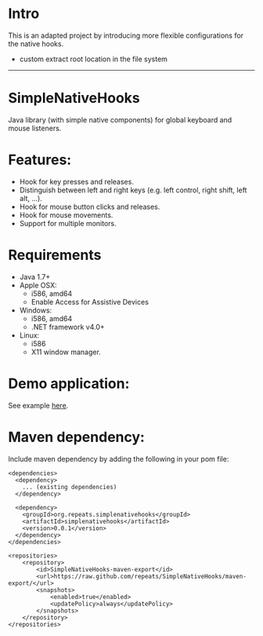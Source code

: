 
# Intro

This is an adapted project by introducing more flexible configurations for the native hooks.

- custom extract root location in the file system





---

# SimpleNativeHooks
Java library (with simple native components) for global keyboard and mouse listeners.

# Features:
* Hook for key presses and releases.
* Distinguish between left and right keys (e.g. left control, right shift, left alt, ...).
* Hook for mouse button clicks and releases.
* Hook for mouse movements.
* Support for multiple monitors.


# Requirements
* Java 1.7+
* Apple OSX:
  * i586, amd64
  * Enable Access for Assistive Devices
* Windows:
  * i586, amd64
  * .NET framework v4.0+
* Linux:
  * i586
  * X11 window manager.

# Demo application:
See example [here](src/org/simplenativehooks/Example.java).

# Maven dependency:
Include maven dependency by adding the following in your pom file:

```
<dependencies>
  <dependency>
    ... (existing dependencies)
  </dependency>

  <dependency>
    <groupId>org.repeats.simplenativehooks</groupId>
    <artifactId>simplenativehooks</artifactId>
    <version>0.0.1</version>
  </dependency>
</dependencies>

<repositories>
    <repository>
        <id>SimpleNativeHooks-maven-export</id>
        <url>https://raw.github.com/repeats/SimpleNativeHooks/maven-export/</url>
        <snapshots>
            <enabled>true</enabled>
            <updatePolicy>always</updatePolicy>
        </snapshots>
    </repository>
</repositories>
```
